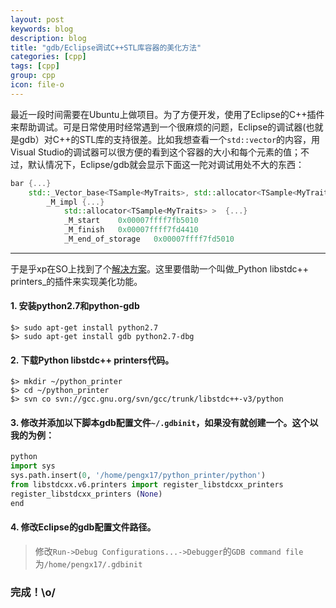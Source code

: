 ```yaml
---
layout: post
keywords: blog
description: blog
title: "gdb/Eclipse调试C++STL库容器的美化方法"
categories: [cpp]
tags: [cpp]
group: cpp
icon: file-o
---
```


最近一段时间需要在Ubuntu上做项目。为了方便开发，使用了Eclipse的C++插件来帮助调试。可是日常使用时经常遇到一个很麻烦的问题，Eclipse的调试器(也就是gdb）对C++的STL库的支持很差。比如我想查看一个`std::vector`的内容，用Visual Studio的调试器可以很方便的看到这个容器的大小和每个元素的值；不过，默认情况下，Eclipse/gdb就会显示下面这一陀对调试用处不大的东西：

```cpp
bar {...}   
    std::_Vector_base<TSample<MyTraits>, std::allocator<TSample<MyTraits> > >   
        _M_impl {...}   
            std::allocator<TSample<MyTraits> >  {...}   
            _M_start    0x00007ffff7fb5010  
            _M_finish   0x00007ffff7fd4410  
            _M_end_of_storage   0x00007ffff7fd5010
```

------------

于是乎xp在SO上找到了个[解决方案][1]。这里要借助一个叫做_Python libstdc++ printers_的插件来实现美化功能。

#### 1. 安装python2.7和python-gdb

    $> sudo apt-get install python2.7
    $> sudo apt-get install gdb python2.7-dbg

#### 2. 下载Python libstdc++ printers代码。

    $> mkdir ~/python_printer
    $> cd ~/python_printer
    $> svn co svn://gcc.gnu.org/svn/gcc/trunk/libstdc++-v3/python

#### 3. 修改并添加以下脚本gdb配置文件`~/.gdbinit`，如果没有就创建一个。这个以我的为例：

```python
python
import sys
sys.path.insert(0, '/home/pengx17/python_printer/python')
from libstdcxx.v6.printers import register_libstdcxx_printers
register_libstdcxx_printers (None)
end
```

#### 4. 修改Eclipse的gdb配置文件路径。
> 修改`Run->Debug Configurations...->Debugger`的`GDB command file`为`/home/pengx17/.gdbinit`


### 完成！\o/

[1]: http://stackoverflow.com/questions/11320822/why-does-calling-method-through-null-pointer-work-in-c

